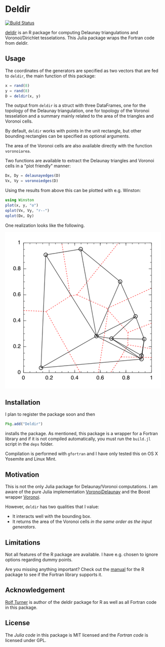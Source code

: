 # Deldir

[![Build Status](https://travis-ci.org/robertdj/Deldir.jl.svg?branch=master)](https://travis-ci.org/robertdj/Deldir.jl)

[deldir](https://cran.r-project.org/web/packages/deldir) is an R package for computing Delaunay triangulations and Voronoi/Dirichlet tesselations.
This Julia package wraps the Fortran code from deldir.


## Usage

The coordinates of the generators are specified as two vectors that are fed to `deldir`, the main function of this package:

```julia
x = rand(8)
y = rand(8)
D = deldir(x, y)
```

The output from `deldir` is a struct with three DataFrames, one for the topology of the Delaunay triangulation, one for topology of the Voronoi tesselation and a summary mainly related to the area of the triangles and Voronoi cells.

By default, `deldir` works with points in the unit rectangle, but other bounding rectangles can be specified as optional arguments.

The area of the Voronoi cells are also available directly with the function `voronoiarea`.

Two functions are available to extract the Delaunay triangles and Voronoi cells in a "plot friendly" manner:

```julia
Dx, Dy = delaunayedges(D)
Vx, Vy = voronoiedges(D)
```

Using the results from above this can be plotted with e.g. Winston:

```julia
using Winston
plot(x, y, "o")
oplot(Vx, Vy, "r--")
oplot(Dx, Dy)
```

One realization looks like the following.

![Delaunay & Voronoi edges](deldir.png)


## Installation

I plan to register the package soon and then 

```julia
Pkg.add("Deldir")
```

installs the package. 
As mentioned, this package is a wrapper for a Fortran library and if it is not compiled automatically, you must run the `build.jl` script in the `deps` folder.

Compilation is performed with `gfortran` and I have only tested this on OS X Yosemite and Linux Mint.


## Motivation

This is not the only Julia package for Delaunay/Voronoi computations.
I am aware of the pure Julia implementation [VoronoiDelaunay](https://github.com/JuliaGeometry/VoronoiDelaunay.jl) and the Boost wrapper [Voronoi](https://github.com/Voxel8/Voronoi.jl).

However, `deldir` has two qualities that I value:

- It interacts well with the bounding box.
- It returns the area of the Voronoi cells *in the same order as the input generators*.


## Limitations

Not all features of the R package are available.
I have e.g. chosen to ignore options regarding dummy points. 

Are you missing anything important? 
Check out the [manual](https://cran.r-project.org/web/packages/deldir/deldir.pdf) for the R package to see if the Fortran library supports it.


## Acknowledgement

[Rolf Turner](https://www.stat.auckland.ac.nz/~rolf) is author of the deldir package for R as well as all Fortran code in this package.


## License

The *Julia code* in this package is MIT licensed and the *Fortran code* is licensed under GPL.

